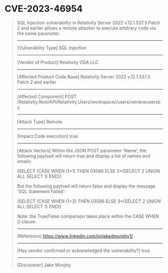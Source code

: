 # CVE-2023-46954

> SQL Injection vulnerability in Relativity Server 2022
> v.12.1.537.3 Patch 2 and earlier allows a remote attacker to execute
> arbitrary code via the name parameter.
>
> ------------------------------------------
>
> [Vulnerability Type]
> SQL Injection
>
> ------------------------------------------
>
> [Vendor of Product]
> Relativity ODA LLC
>
> ------------------------------------------
>
> [Affected Product Code Base]
> Relativity Server 2022 v.12.1.537.3 Patch 2 and earlier
>
> ------------------------------------------
>
> [Affected Component]
> POST /Relativity.Rest/API/Relativity.Users/workspace/<id>/users/retrieveusersby
>
> ------------------------------------------
>
> [Attack Type]
> Remote
>
> ------------------------------------------
>
> [Impact Code execution]
> true
>
> ------------------------------------------
>
> [Attack Vectors]
> Within the JSON POST parameter 'Name', the following payload will return true and display a list of names and emails:
>
> (SELECT (CASE WHEN (1=1) THEN 03586 ELSE 3*(SELECT 2 UNION ALL SELECT 1) END))
>
> But the following payload will return false and display the message 'SQL Statement Failed':
>
> (SELECT (CASE WHEN (1=2) THEN 03586 ELSE 3*(SELECT 2 UNION ALL SELECT 1) END))
>
> Note: the True/False comparison takes place within the CASE WHEN (<here>) clause.
>
> ------------------------------------------
>
> [Reference]
> https://www.linkedin.com/in/jakedmurphy1/
>
> ------------------------------------------
>
> [Has vendor confirmed or acknowledged the vulnerability?]
> true
>
> ------------------------------------------
>
> [Discoverer]
> Jake Murphy

